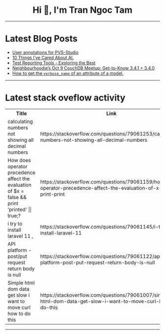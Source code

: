 <h1 align="center">Hi 👋, I'm Tran Ngoc Tam</h1>

---

# Latest Blog Posts 
<!-- BLOG-POST-LIST:START -->
- [User annotations for PVS-Studio](https://dev.to/pvsdev/user-annotations-for-pvs-studio-1hon)
- [10 Things I’ve Cared About AI.](https://dev.to/rajondey/10-things-ive-cared-about-ai-2131)
- [Test Reporting Tools - Exploring the Best](https://dev.to/asaianudeep/test-reporting-tools-exploring-the-best-64m)
- [Neighbourhoodie’s Oct 9 CouchDB Meetup: Get-to-Know 3.4.1 + 3.4.0](https://dev.to/neighbourhoodie/neighbourhoodies-oct-9-couchdb-meetup-get-to-know-341-340-5f93)
- [How to get the `verbose_name` of an attribute of a model.](https://dev.to/doridoro/how-to-get-the-verbosename-of-an-attribute-of-a-model-12d1)
<!-- BLOG-POST-LIST:END -->

---

# Latest stack oveflow activity
<table>
  <tr><th>Title</th><th>Link</th></tr>
  <!-- STACKOVERFLOW:START --><tr><td>calculating numbers not showing all decimal numbers</td><td>https://stackoverflow.com/questions/79061253/calculating-numbers-not-showing-all-decimal-numbers</td></tr><tr><td>How does operator precedence affect the evaluation of $x = false &amp;&amp; print &#39;printed&#39; || true;?</td><td>https://stackoverflow.com/questions/79061159/how-does-operator-precedence-affect-the-evaluation-of-x-false-print-print</td></tr><tr><td>i try to install laravel 11 ,</td><td>https://stackoverflow.com/questions/79061145/i-try-to-install-laravel-11</td></tr><tr><td>API platform - post/put request return body is null</td><td>https://stackoverflow.com/questions/79061122/api-platform-post-put-request-return-body-is-null</td></tr><tr><td>Simple html dom data get slow i want to move curl how to do this</td><td>https://stackoverflow.com/questions/79061007/simple-html-dom-data-get-slow-i-want-to-move-curl-how-to-do-this</td></tr><!-- STACKOVERFLOW:END -->
</table>

---



